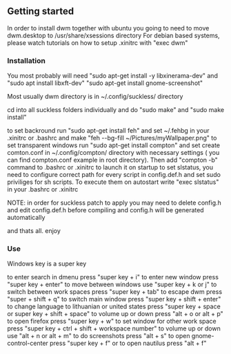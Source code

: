 ## Getting started

In order to install dwm together with ubuntu you going to need to move dwm.desktop to /usr/share/xsessions directory
For debian based systems, please watch tutorials on how to setup .xinitrc with "exec dwm"
### Installation

You most probably will need "sudo apt-get install -y libxinerama-dev" and "sudo apt install libxft-dev"  "sudo apt-get install gnome-screenshot"

Most usually dwm directory is in ~/.config/suckless/ directory

cd into all suckless folders individually and do "sudo make" and "sudo make install"

to set backround run "sudo apt-get install feh" and set ~/.fehbg in your .xinitrc or .bashrc and make "feh --bg-fill ~/Pictures/myWallpaper.png"
to set transparent windows run "sudo apt-get install compton" and set create comton.conf in ~/.config/compton/ directory with necessary settings ( you can find compton.conf example in root directory). Then add "compton -b" command to .bashrc or .xinitrc to launch it on startup
to set slstatus, you need to configure correct path for every script in config.def.h and set sudo priviliges for sh scripts. To execute them on autostart write "exec slstatus" in your .bashrc or .xinitrc

NOTE: in order for suckless patch to apply you may need to delete config.h and edit config.def.h before compiling and config.h will be generated automatically 

and thats all. enjoy

### Use

Windows key is a super key

 to enter search in dmenu press "super key + i"
 to enter new window press "super key + enter"
 to move between windows use "super key + k or j"
 to switch between work spaces press "super key + tab"
 to escape dwm press "super + shift + q"
 to switch main window press "super key + shift + enter"
 to change language to lithuanian or united states press "super key + space or super key + shift + space"
 to volume up or down press "alt + o or alt + p"
 to open firefox press "super key + w"
 to set window for other work space press "super key + ctrl + shift + workspace number"
 to volume up or down use "alt + n or alt + m"
 to do screenshots press "alt + s"
 to open gnome-control-center press "super key + f" or to open nautilus press "alt + f"
